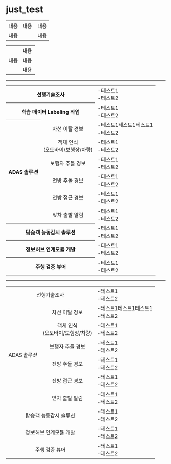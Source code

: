 # just_test



<table>
  <tr>
    <td>내용</td>
    <td>내용</td>
    <td>내용</td>
  </tr>
  <tr>
    <td colspan="2">내용<td>내용</td>
  </tr>
</table>





<table>
  <tr>
    <td rowspan="3">내용</td>
    <td>내용</td>
  </tr>
  <tr>
    <td>내용</td>
  </tr>
  <tr>
    <td>내용</td>
  </tr>
</table>




----




<table>
  <tr>
    <th colspan="2">선행기술조사<td>-테스트1<br>-테스트2
  </tr>
  <tr>
    <th colspan="2">학습 데이터 Labeling 작업<td>-테스트1<br>-테스트2
  </tr>
  <tr>
    <th rowspan="6">ADAS 솔루션</td>
    <td align="center">차선 이탈 경보<td>-테스트1테스트1테스트1<br>-테스트2</td>
  </tr>
  <tr>
    <td align="center">객체 인식<br>(오토바이/보행장/차량)<td>-테스트1<br>-테스트2</td>
  </tr>
  <tr>
    <td align="center">보행자 추돌 경보<td>-테스트1<br>-테스트2</td>
  </tr>
  <tr>
    <td align="center">전방 추돌 경보<td>-테스트1<br>-테스트2</td>
  </tr>
  <tr>
    <td align="center">전방 접근 경보<td>-테스트1<br>-테스트2</td>
  </tr>
  <tr>
    <td align="center">앞차 출발 알림<td>-테스트1<br>-테스트2</td>
  </tr>
  <tr>
    <th colspan="2">탐승객 능동감시 솔루션<td>-테스트1<br>-테스트2</td>
  </tr>
  <tr>
    <th colspan="2">정보허브 연계모듈 개발<td>-테스트1<br>-테스트2</td>
  </tr>
  <tr>
    <th colspan="2">주행 검증 뷰어<td>-테스트1<br>-테스트2</td>
  </tr>
</table>

----




<table>
  <tr>
    <td align="center" colspan="2">선행기술조사<td>-테스트1<br>-테스트2</td>
  </tr>
    <td align="center" rowspan="6">ADAS 솔루션</td>
    <td align="center">차선 이탈 경보<td>-테스트1테스트1테스트1<br>-테스트2</td>
  </tr>
  <tr>
    <td align="center">객체 인식<br>(오토바이/보행장/차량)<td>-테스트1<br>-테스트2</td>
  </tr>
  <tr>
    <td align="center">보행자 추돌 경보<td>-테스트1<br>-테스트2</td>
  </tr>
  <tr>
    <td align="center">전방 추돌 경보<td>-테스트1<br>-테스트2</td>
  </tr>
    <tr>
    <td align="center">전방 접근 경보<td>-테스트1<br>-테스트2</td>
  </tr>
    <tr>
    <td align="center">앞차 출발 알림<td>-테스트1<br>-테스트2</td>
  </tr>
    <td align="center" colspan="2">탐승객 능동감시 솔루션<td>-테스트1<br>-테스트2</td>
  </tr>
    <td align="center" colspan="2">정보허브 연계모듈 개발<td>-테스트1<br>-테스트2</td>
  </tr>
    <td align="center" colspan="2">주행 검증 뷰어<td>-테스트1<br>-테스트2</td>
</table>










